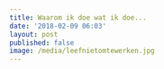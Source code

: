 ```yaml
---
title: Waarom ik doe wat ik doe...
date: '2018-02-09 06:03'
layout: post
published: false
image: /media/leefnietomtewerken.jpg
---
```



